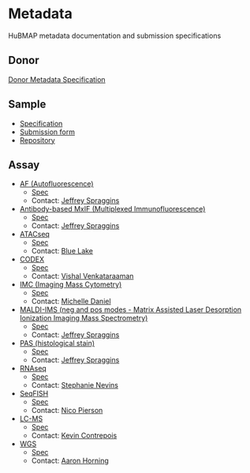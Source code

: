 # Metadata

HuBMAP metadata documentation and submission specifications

## Donor

[Donor Metadata Specification](/docs/donor)

## Sample
- [Specification](https://github.com/hubmapconsortium/ingest-validation-tools/blob/master/docs/sample/README.md)
- [Submission form](https://raw.githubusercontent.com/hubmapconsortium/ingest-validation-tools/master/docs/sample/sample-metadata.tsv)
- [Repository](https://github.com/hubmapconsortium/ingest-validation-tools/tree/master/docs/sample)

## Assay

- [AF (Autofluorescence)](/docs/assays/af)
  - [Spec](https://github.com/hubmapconsortium/portal-docs/blob/master/assays/af.md)
  - Contact: [Jeffrey Spraggins](mailto:jeff.spraggins@Vanderbilt.Edu)
- [Antibody-based MxIF (Multiplexed Immunofluorescence)](/docs/assays/mxif)
  - [Spec](https://github.com/hubmapconsortium/portal-docs/blob/master/assays/mxif.md)
  - Contact: [Jeffrey Spraggins](mailto:jeff.spraggins@Vanderbilt.Edu)
- [ATACseq](/docs/assays/atacseq)
  - [Spec](https://github.com/hubmapconsortium/portal-docs/blob/master/assays/atacseq.md)
  - Contact: [Blue Lake](mailto:b1lake@eng.ucsd.edu)
- [CODEX](/docs/assays/codex)
  -  [Spec](https://github.com/hubmapconsortium/portal-docs/blob/master/assays/codex.md)
  - Contact: [Vishal Venkataraaman](mailto:vgautham@stanford.edu)
- [IMC (Imaging Mass Cytometry) ](/docs/assays/imc)
  - [Spec](https://github.com/hubmapconsortium/portal-docs/blob/master/assays/imc.md)
  - Contact: [Michelle Daniel](mailto:michelle.daniel@uzh.ch)
- [MALDI-IMS (neg and pos modes - Matrix Assisted Laser Desorption Ionization Imaging Mass Spectrometry)](/docs/assays/maldi-ims)
  - [Spec](https://github.com/hubmapconsortium/portal-docs/blob/master/assays/maldi-ims.md)
  - Contact: [Jeffrey Spraggins](mailto:jeff.spraggins@Vanderbilt.Edu)
- [PAS (histological stain)](/docs/assays/pas)
  - [Spec](https://github.com/hubmapconsortium/portal-docs/blob/master/assays/pas.md)
  - Contact: [Jeffrey Spraggins](mailto:jeff.spraggins@Vanderbilt.Edu)
- [RNAseq](/docs/assays/rnaseq)
  - [Spec](https://github.com/hubmapconsortium/portal-docs/blob/master/assays/rnaseq.md)
  - Contact: [Stephanie Nevins](mailto:snevins@stanford.edu)
- [SeqFISH](/docs/assays/seqfish)
  - [Spec](https://github.com/hubmapconsortium/portal-docs/blob/master/assays/seqfish.md)
  - Contact: [Nico Pierson](mailto:nicogpt@caltech.edu)
- [LC-MS](/docs/assays/lcms)
  - [Spec](https://github.com/hubmapconsortium/portal-docs/blob/master/assays/lcms.md)
  - Contact: [Kevin Contrepois](mailto:kcontrep@stanford.edu)
- [WGS](/docs/assays/wgs)
  - [Spec](https://github.com/hubmapconsortium/portal-docs/blob/master/assays/wgs.md)
  - Contact: [Aaron Horning](mailto:ahorning@stanford.edu)
